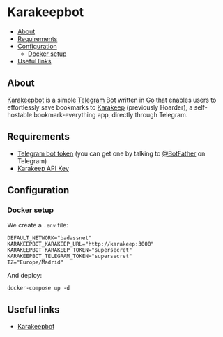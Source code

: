 # Karakeepbot

- [About](#about)
- [Requirements](#requirements)
- [Configuration](#configuration)
  * [Docker setup](#docker-setup)
- [Useful links](#useful-links)

## About

[Karakeepbot](https://github.com/Madh93/karakeepbot) is a simple [Telegram Bot](https://core.telegram.org/bots) written in [Go](https://go.dev/) that enables users to effortlessly save bookmarks to [Karakeep](https://karakeep.app) (previously Hoarder), a self-hostable bookmark-everything app, directly through Telegram.

## Requirements

- [Telegram bot token](https://core.telegram.org/bots/features#botfather) (you can get one by talking to [@BotFather](https://t.me/BotFather) on Telegram)
- [Karakeep API Key](https://docs.karakeep.app/screenshots#settings)

## Configuration

### Docker setup

We create a `.env` file:

```shell
DEFAULT_NETWORK="badassnet"
KARAKEEPBOT_KARAKEEP_URL="http://karakeep:3000"
KARAKEEPBOT_KARAKEEP_TOKEN="supersecret"
KARAKEEPBOT_TELEGRAM_TOKEN="supersecret"
TZ="Europe/Madrid"
```

And deploy:

    docker-compose up -d

## Useful links

- [Karakeepbot](https://github.com/Madh93/karakeepbot)
